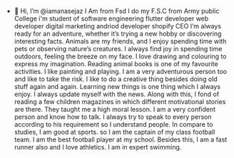 - 👋 Hi, I’m @iamanasejaz
I Am from Fsd
I do my F.S.C from Army public College
i'm student of software engineering
flutter developer
web developer
digital marketing
andriod developer
shopify
CEO
I’m always ready for an adventure, whether it’s trying a new hobby or discovering interesting facts.
Animals are my friends, and I enjoy spending time with pets or observing nature’s creatures.
I always find joy in spending time outdoors, feeling the breeze on my face.
I love drawing and colouring to express my imagination.
Reading animal books is one of my favourite activities.
I like painting and playing.
I am a very adventurous person too and like to take the risk. I like to do a creative thing besides doing old stuff again and again. Learning new things is one thing which I always enjoy. I always update myself with the news.
Along with this, I fond of reading a few children magazines in which different motivational stories are there. They taught me a high moral lesson. I am a very confident person and know how to talk. I always try to speak to every person according to his requirement so I understand people.
In compare to studies, I am good at sports. so I am the captain of my class football team. I am the best football player at my school. Besides this, I am a fast runner also and I love athletics. I am in expert swimming.
